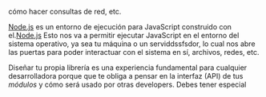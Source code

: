 cómo hacer consultas de red, etc.

[Node.js](https://nodejs.org/es/) es un entorno de ejecución para JavaScript
construido con el.[Node.js](https://nodejs.org/es/)
Esto nos va a permitir ejecutar JavaScript en el entorno del sistema operativo,
ya sea tu máquina o un serviddssfsdor, lo cual nos abre las puertas para poder
interactuar con el sistema en sí, archivos, redes, etc.

Diseñar tu propia librería es una experiencia fundamental para cualquier
desarrolladora porque que te obliga a pensar en la interfaz (API) de tus
_módulos_ y cómo será usado por otras developers. Debes tener especial
